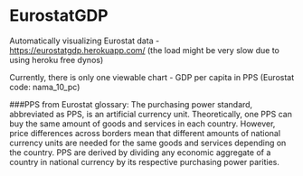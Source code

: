 # EurostatGDP
Automatically visualizing Eurostat data - https://eurostatgdp.herokuapp.com/ (the load might be very slow due to using heroku free dynos)

Currently, there is only one viewable chart - GDP per capita in PPS (Eurostat code: nama_10_pc)

###PPS from Eurostat glossary:
The purchasing power standard, abbreviated as PPS, is an artificial currency unit. Theoretically, one PPS can buy the same amount of goods and services in each country. However, price differences across borders mean that different amounts of national currency units are needed for the same goods and services depending on the country. PPS are derived by dividing any economic aggregate of a country in national currency by its respective purchasing power parities.



